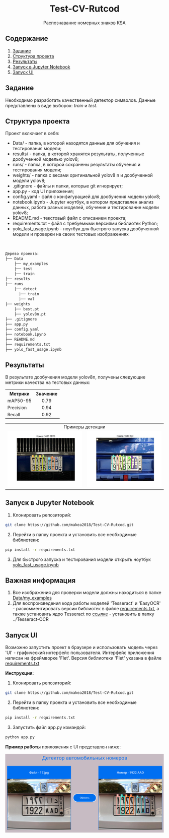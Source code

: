 <h1 align=center>Test-CV-Rutcod</h1>
<p align=center>Распознавание номерных знаков KSA</p>

## Содержание
<ol>
  <li><a href="#задание">Задание</a></li>
  <li><a href="#структура-проекта">Структура проекта</a></li>
  <li><a href="#результаты">Результаты</a></li>
  <li><a href="#запуск-в-jupyter-notebook">Запуск в Jupyter Notebook</a></li>
  <li><a href="#запуск-ui">Запуск UI</a></li>
</ol>

## Задание
Необходимо разработать качественный детектор символов. Данные представлены в виде выборок: *train* и *test*.

## Структура проекта
Проект включает в себя:
- Data/ - папка, в которой находятся данные для обучения и тестирования модели;
- results/ - папка, в которой хранятся результаты, полученные дообученной моделью yolov8;
- runs/ - папка, в которой сохранены результаты обучения и тестирования модели;
- weights/ - папка с весами оригинальной yolov8 n и дообученной модели yolov8;
- .gitignore - файлы и папки, которые git игнорирует;
- app.py - код UI приложения;
- config.yaml - файл с конфигурацией для дообучения модели yolov8;
- notebook.ipynb - Jupyter ноутбук, в котором представлен анализ данных, работа разных моделей, обучение и тестирование модели yolov8;
- README.md - текстовый файл с описанием проекта;
- requirements.txt - файл с требуемыми версиями библиотек Python;
- yolo_fast_usage.ipynb - ноутбук для быстрого запуска дообученной модели и проверки на своих тестовых изображениях

<br>

```
Дерево проекта:
├── Data
    ├── my_examples
    ├── test
    ├── train
├── results
├── runs
    ├── detect
      ├── train
      ├── val
├── weights
    ├── best.pt
    ├── yolov8n.pt
├── .gitignore
├── app.py
├── config.yaml
├── notebook.ipynb
├── README.md
├── requirements.txt
├── yolo_fast_usage.ipynb
```

## Результаты
В результате дообучения модели yolov8n, получены следующие метрики качества на тестовых данных:
<table>
  <tr>
    <th>Метрики</th>
    <th>Значение</th>
  </tr>
  <tr>
    <td>mAP50-95</td>
    <td align="center">0.79</td>
  </tr>
  <tr>
    <td>Precision</td>
    <td align="center">0.94</td>
  </tr>
  <tr>
    <td>Recall</td>
    <td align="center">0.92</td>
  </tr>
</table>

<table>
  <tr>
      <td scope="col" colspan="2" align="center">Примеры детекции</td>
  </tr>
  <tr>
      <td><img src="./results/1.jpg"></td>
      <td><img src="./results/2.jpg"></td>
  </tr>
</table>


## Запуск в Jupyter Notebook
1. Клонировать репозиторий:
```sh
git clone https://github.com/makea2018/Test-CV-Rutcod.git
```
2. Перейти в папку проекта и установить все необходимые библиотеки:
```sh
pip install -r requirements.txt
```
3. Для быстрого запуска и тестирования модели открыть ноутбук [yolo_fast_usage.ipynb](./yolo_fast_usage.ipynb)

## Важная информация
1. Все изображения для проверки модели должны находиться в папке [Data/my_examples](./Data/my_examples/)
2. Для воспроизведения кода работы моделей 'Tesseract' и 'EasyOCR' - раcкомментировать версии библиотек в файле [requirements.txt](requirements.txt), а также установить ядро Tesseract по [ссылке](https://digi.bib.uni-mannheim.de/tesseract/tesseract-ocr-w64-setup-5.3.3.20231005.exe) - установить в папку ../Tesseract-OCR

## Запуск UI
Возможно запустить проект в браузере и использовать модель через 'UI' - графический интерфейс пользователя. Интерфейс приложения написан на фреймворке 'Flet'. Версия библиотеки 'Flet' указана в файле [requirements.txt](./requirements.txt)

**Инструкция:**
1. Клонировать репозиторий:
```sh
git clone https://github.com/makea2018/Test-CV-Rutcod.git
```
2. Перейти в папку проекта и установить все необходимые библиотеки:
```sh
pip install -r requirements.txt
```
3. Запустить файл app.py командой:
```sh
python app.py
```

**Пример работы** приложения с UI представлен ниже:  
  
![пример работы ui](./Data/UI_example.png)